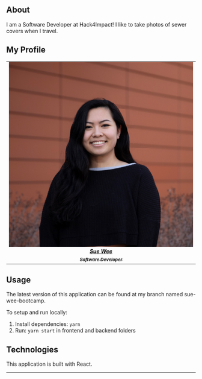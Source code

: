 ## About

I am a Software Developer at Hack4Impact! I like to take photos of sewer covers when I travel. 

## My Profile

<table align="center">
  <tr>
    <td align="center">
      <a href="tacobell.com">
        <img
          src="photo.JPG"
          width="500px"
        />
        <br />
        <b><i>Sue Wee</i></b>
        <br />
        <sub><b><i>Software Developer</i></b></sub>
      </a>
    </td>
    </tr>
</table>

## Usage

The latest version of this application can be found at my branch named sue-wee-bootcamp.

To setup and run locally:

1. Install dependencies: `yarn`
2. Run: `yarn start` in frontend and backend folders

## Technologies

This application is built with React.

<hr />
